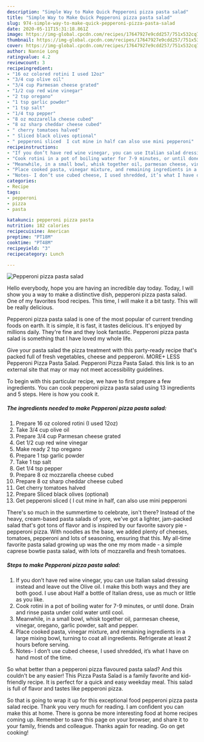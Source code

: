 ```yaml
---
description: "Simple Way to Make Quick Pepperoni pizza pasta salad"
title: "Simple Way to Make Quick Pepperoni pizza pasta salad"
slug: 974-simple-way-to-make-quick-pepperoni-pizza-pasta-salad
date: 2020-05-11T15:31:18.861Z
image: https://img-global.cpcdn.com/recipes/17647927e9cdd257/751x532cq70/pepperoni-pizza-pasta-salad-recipe-main-photo.jpg
thumbnail: https://img-global.cpcdn.com/recipes/17647927e9cdd257/751x532cq70/pepperoni-pizza-pasta-salad-recipe-main-photo.jpg
cover: https://img-global.cpcdn.com/recipes/17647927e9cdd257/751x532cq70/pepperoni-pizza-pasta-salad-recipe-main-photo.jpg
author: Nannie Long
ratingvalue: 4.2
reviewcount: 3
recipeingredient:
- "16 oz colored rotini I used 12oz"
- "3/4 cup olive oil"
- "3/4 cup Parmesan cheese grated"
- "1/2 cup red wine vinegar"
- "2 tsp oregano"
- "1 tsp garlic powder"
- "1 tsp salt"
- "1/4 tsp pepper"
- "8 oz mozzarella cheese cubed"
- "8 oz sharp cheddar cheese cubed"
- " cherry tomatoes halved"
- " Sliced black olives optional"
- " pepperoni sliced  I cut mine in half can also use mini pepperoni"
recipeinstructions:
- "If you don’t have red wine vinegar, you can use Italian salad dressing instead and leave out the Olive oil. I make this both ways and they are both good. I use about Half a bottle of Italian dress, use as much or little as you like."
- "Cook rotini in a pot of boiling water for 7-9 minutes, or until done. Drain and rinse pasta under cold water until cool."
- "Meanwhile, in a small bowl, whisk together oil, parmesan cheese, vinegar, oregano, garlic powder, salt and pepper."
- "Place cooked pasta, vinegar mixture, and remaining ingredients in a large mixing bowl, turning to coat all ingredients. Refrigerate at least 2 hours before serving."
- "Notes- I don’t use cubed cheese, I used shredded, it’s what I have on hand most of the time."
categories:
- Recipe
tags:
- pepperoni
- pizza
- pasta

katakunci: pepperoni pizza pasta 
nutrition: 182 calories
recipecuisine: American
preptime: "PT18M"
cooktime: "PT48M"
recipeyield: "3"
recipecategory: Lunch

---
```



![Pepperoni pizza pasta salad](https://img-global.cpcdn.com/recipes/17647927e9cdd257/751x532cq70/pepperoni-pizza-pasta-salad-recipe-main-photo.jpg)

Hello everybody, hope you are having an incredible day today. Today, I will show you a way to make a distinctive dish, pepperoni pizza pasta salad. One of my favorites food recipes. This time, I will make it a bit tasty. This will be really delicious.

Pepperoni pizza pasta salad is one of the most popular of current trending foods on earth. It is simple, it is fast, it tastes delicious. It's enjoyed by millions daily. They're fine and they look fantastic. Pepperoni pizza pasta salad is something that I have loved my whole life.

Give your pasta salad the pizza treatment with this party-ready recipe that&#39;s packed full of fresh vegetables, cheese and pepperoni. MORE+ LESS Pepperoni Pizza Pasta Salad. Pepperoni Pizza Pasta Salad. this link is to an external site that may or may not meet accessibility guidelines.


To begin with this particular recipe, we have to first prepare a few ingredients. You can cook pepperoni pizza pasta salad using 13 ingredients and 5 steps. Here is how you cook it.

<!--inarticleads1-->

##### The ingredients needed to make Pepperoni pizza pasta salad:

1. Prepare 16 oz colored rotini (I used 12oz)
1. Take 3/4 cup olive oil
1. Prepare 3/4 cup Parmesan cheese grated
1. Get 1/2 cup red wine vinegar
1. Make ready 2 tsp oregano
1. Prepare 1 tsp garlic powder
1. Take 1 tsp salt
1. Get 1/4 tsp pepper
1. Prepare 8 oz mozzarella cheese cubed
1. Prepare 8 oz sharp cheddar cheese cubed
1. Get  cherry tomatoes halved
1. Prepare  Sliced black olives (optional)
1. Get  pepperoni sliced ( I cut mine in half, can also use mini pepperoni


There&#39;s so much in the summertime to celebrate, isn&#39;t there? Instead of the heavy, cream-based pasta salads of yore, we&#39;ve got a lighter, jam-packed salad that&#39;s got tons of flavor and is inspired by our favorite savory pie - pepperoni pizza. With noodles as the base, we added plenty of cheeses, tomatoes, pepperoni and lots of seasoning, ensuring that this. My all-time favorite pasta salad growing up was the one my mom made - a simple caprese bowtie pasta salad, with lots of mozzarella and fresh tomatoes. 

<!--inarticleads2-->

##### Steps to make Pepperoni pizza pasta salad:

1. If you don’t have red wine vinegar, you can use Italian salad dressing instead and leave out the Olive oil. I make this both ways and they are both good. I use about Half a bottle of Italian dress, use as much or little as you like.
1. Cook rotini in a pot of boiling water for 7-9 minutes, or until done. Drain and rinse pasta under cold water until cool.
1. Meanwhile, in a small bowl, whisk together oil, parmesan cheese, vinegar, oregano, garlic powder, salt and pepper.
1. Place cooked pasta, vinegar mixture, and remaining ingredients in a large mixing bowl, turning to coat all ingredients. Refrigerate at least 2 hours before serving.
1. Notes- I don’t use cubed cheese, I used shredded, it’s what I have on hand most of the time.


So what better than a pepperoni pizza flavoured pasta salad? And this couldn&#39;t be any easier! This Pizza Pasta Salad is a family favorite and kid-friendly recipe. It is perfect for a quick and easy weekday meal. This salad is full of flavor and tastes like pepperoni pizza. 

So that is going to wrap it up for this exceptional food pepperoni pizza pasta salad recipe. Thank you very much for reading. I am confident you can make this at home. There is gonna be more interesting food at home recipes coming up. Remember to save this page on your browser, and share it to your family, friends and colleague. Thanks again for reading. Go on get cooking!
